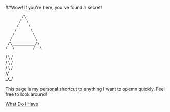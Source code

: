 ##Wow! If you're here, you've found a secret!

           /\
          /  \
         /    \
        /      \
       /        \
      /__________\
     /\__________/\
    /  \        /  \
   /    \      /    \
  /      \    /      \
 /        \  /        \
/__________\/__________\
\__________/\__________/

This page is my personal shortcut to anything I want to opemn quickly. Feel free to look around!

[What Do I Have](https://github.com/MattRudy/WhatDoIHave/blob/main/README.md)
